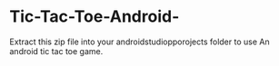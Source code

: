 # Tic-Tac-Toe-Android-
Extract this zip file into your androidstudiopporojects folder to use
An android tic tac toe game.
